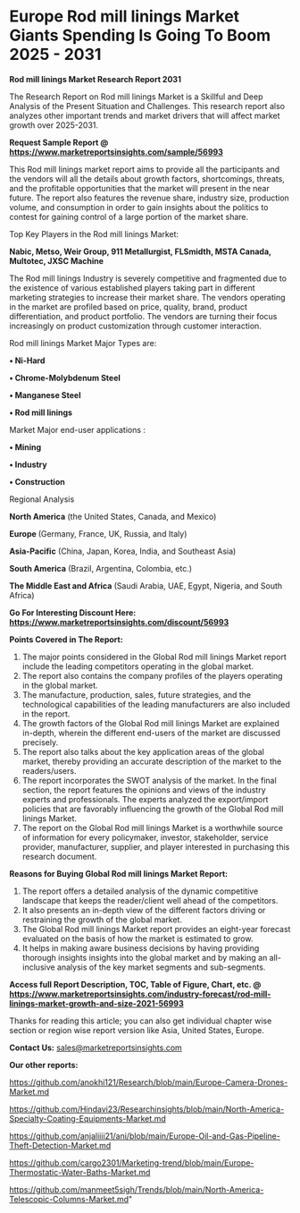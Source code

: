 # Europe Rod mill linings Market Giants Spending Is Going To Boom 2025 - 2031

<strong>Rod mill linings Market Research Report 2031</strong>

The Research Report on Rod mill linings Market is a Skillful and Deep Analysis of the Present Situation and Challenges. This research report also analyzes other important trends and market drivers that will affect market growth over 2025-2031.

<strong>Request Sample Report @ <a href=https://www.marketreportsinsights.com/sample/56993>https://www.marketreportsinsights.com/sample/56993</a></strong>

This Rod mill linings market report aims to provide all the participants and the vendors will all the details about growth factors, shortcomings, threats, and the profitable opportunities that the market will present in the near future. The report also features the revenue share, industry size, production volume, and consumption in order to gain insights about the politics to contest for gaining control of a large portion of the market share.

Top Key Players in the Rod mill linings Market:

<strong>Nabic, Metso, Weir Group, 911 Metallurgist, FLSmidth, MSTA Canada, Multotec, JXSC Machine</strong>

The Rod mill linings Industry is severely competitive and fragmented due to the existence of various established players taking part in different marketing strategies to increase their market share. The vendors operating in the market are profiled based on price, quality, brand, product differentiation, and product portfolio. The vendors are turning their focus increasingly on product customization through customer interaction.

Rod mill linings Market Major Types are:

<strong>• Ni-Hard

• Chrome-Molybdenum Steel

• Manganese Steel

• Rod mill linings</strong>

Market Major end-user applications :

<strong>• Mining

• Industry

• Construction</strong>

Regional Analysis

</u><strong><b>North America</b></strong> (the United States, Canada, and Mexico)

<strong><b>Europe </b></strong>(Germany, France, UK, Russia, and Italy)

<strong><b>Asia-Pacific</b></strong> (China, Japan, Korea, India, and Southeast Asia)

<strong><b>South America</b></strong> (Brazil, Argentina, Colombia, etc.)

<strong><b>The Middle East and Africa</b></strong> (Saudi Arabia, UAE, Egypt, Nigeria, and South Africa)

<strong>Go For Interesting Discount Here: <a href=https://www.marketreportsinsights.com/discount/56993>https://www.marketreportsinsights.com/discount/56993</a></strong>

<strong>Points Covered in The Report:</strong>
<ol>
  <li>The major points considered in the Global Rod mill linings Market report include the leading competitors operating in the global market.</li>
  <li>The report also contains the company profiles of the players operating in the global market.</li>
  <li>The manufacture, production, sales, future strategies, and the technological capabilities of the leading manufacturers are also included in the report.</li>
  <li>The growth factors of the Global Rod mill linings Market are explained in-depth, wherein the different end-users of the market are discussed precisely.</li>
  <li>The report also talks about the key application areas of the global market, thereby providing an accurate description of the market to the readers/users.</li>
  <li>The report incorporates the SWOT analysis of the market. In the final section, the report features the opinions and views of the industry experts and professionals. The experts analyzed the export/import policies that are favorably influencing the growth of the Global Rod mill linings Market.</li>
  <li>The report on the Global Rod mill linings Market is a worthwhile source of information for every policymaker, investor, stakeholder, service provider, manufacturer, supplier, and player interested in purchasing this research document.</li>
</ol>
<strong>Reasons for Buying Global Rod mill linings Market Report:</strong>

<ol>
  <li>The report offers a detailed analysis of the dynamic competitive landscape that keeps the reader/client well ahead of the competitors.</li>
  <li>It also presents an in-depth view of the different factors driving or restraining the growth of the global market.</li>
  <li>The Global Rod mill linings Market report provides an eight-year forecast evaluated on the basis of how the market is estimated to grow.</li>
  <li>It helps in making aware business decisions by having providing thorough insights insights into the global market and by making an all-inclusive analysis of the key market segments and sub-segments.</li>
</ol>
<strong>Access full Report Description, TOC, Table of Figure, Chart, etc. @ <a href=https://www.marketreportsinsights.com/industry-forecast/rod-mill-linings-market-growth-and-size-2021-56993>https://www.marketreportsinsights.com/industry-forecast/rod-mill-linings-market-growth-and-size-2021-56993</a></strong>


Thanks for reading this article; you can also get individual chapter wise section or region wise report version like Asia, United States, Europe.

<strong>Contact Us:</strong>
sales@marketreportsinsights.com

<strong>Our other reports:</strong>

<a href=https://github.com/anokhi121/Research/blob/main/Europe-Camera-Drones-Market.md>https://github.com/anokhi121/Research/blob/main/Europe-Camera-Drones-Market.md</a>

<a href=https://github.com/Hindavi23/Researchinsights/blob/main/North-America-Specialty-Coating-Equipments-Market.md>https://github.com/Hindavi23/Researchinsights/blob/main/North-America-Specialty-Coating-Equipments-Market.md</a>

<a href=https://github.com/anjaliiii21/ani/blob/main/Europe-Oil-and-Gas-Pipeline-Theft-Detection-Market.md>https://github.com/anjaliiii21/ani/blob/main/Europe-Oil-and-Gas-Pipeline-Theft-Detection-Market.md</a>

<a href=https://github.com/cargo2301/Marketing-trend/blob/main/Europe-Thermostatic-Water-Baths-Market.md>https://github.com/cargo2301/Marketing-trend/blob/main/Europe-Thermostatic-Water-Baths-Market.md</a>

<a href=https://github.com/manmeet5sigh/Trends/blob/main/North-America-Telescopic-Columns-Market.md>https://github.com/manmeet5sigh/Trends/blob/main/North-America-Telescopic-Columns-Market.md</a>"
